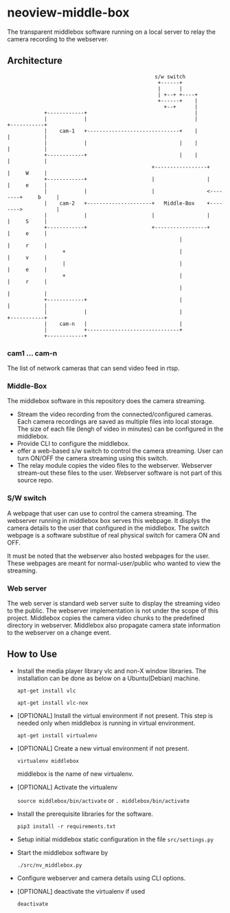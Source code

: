 # neoview-middle-box
The transparent middlebox software running on a local server to relay the camera recording to the webserver.

## Architecture




                                                    s/w switch
                                                     +------+
                                                     |      |
                                                     | +--+ +----+
                                                     +------+    |
                                                       +--+      |
                +------------+                                   |
                |            |                                   |            +-----------+
                |    cam-1   +------------------------------+    |            |           |
                |            |                              |    |            |           |
                +------------+                              |    |            |           |
                                                   +-----------------+        |     W     |
                +------------+                     |                 |        |     e     |
                |            |                     |                 <--------+     b     |
                |    cam-2   +---------------------+   Middle-Box    +-------->           |
                |            |                     |                 |        |     S     |
                +------------+                     +-----------------+        |     e     |
                                                            |                 |     r     |
                      +                                     |                 |     v     |
                      |                                     |                 |     e     |
                      +                                     |                 |     r     |
                                                            |                 |           |
                +------------+                              |                 |           |
                |            |                              |                 +-----------+
                |    cam-n   |                              |
                |            +------------------------------+
                +------------+


### cam1 ... cam-n
The list of network cameras that can send video feed in rtsp.

### Middle-Box
The middlebox software in this repository does the camera streaming.

* Stream the video recording from the connected/configured cameras. Each camera
recordings are saved as multiple files into local storage. The size of each file
(lengh of video in minutes) can be configured in the middlebox.
* Provide CLI to configure the middlebox.
* offer a web-based s/w switch to control the camera streaming. User can turn
ON/OFF the camera streaming using this switch.
* The relay module copies the video files to the webserver. Webserver stream-out
these files to the user. Webserver software is not part of this source repo.

### S/W switch
A webpage that user can use to control the camera streaming. The webserver
running in middlebox box serves this webpage. It displys the camera details to
the user that configured in the middlebox.  The switch webpage is a software
substitue of real physical switch for camera ON and OFF.

It must be noted that the webserver also hosted webpages for the user.
These webpages are meant for normal-user/public who wanted to view the streaming.

### Web server
The web server is standard web server suite to display the streaming video to the
public. The webserver implementation is not under the scope of this project.
Middlebox copies the camera video chunks to the predefined directory in
webserver. Middlebox also propagate camera state information to the webserver on
a change event.

## How to Use

* Install the media player library vlc and non-X window libraries. The
installation can be done as below on a Ubuntu(Debian) machine.

  `apt-get install vlc`

  `apt-get install vlc-nox`

* [OPTIONAL] Install the virtual environment if not present. This step is needed only when
middlebox is running in virtual environment.

  `apt-get install virtualenv`

* [OPTIONAL] Create a new virtual environment if not present.

  `virtualenv middlebox`

  middlebox is the name of new virtualenv.

* [OPTIONAL] Activate the virtualenv

  `source middlebox/bin/activate` or `. middlebox/bin/activate`

* Install the prerequisite libraries for the software.

  `pip3 install -r requirements.txt`

* Setup initial middlebox static configuration in the file  `src/settings.py`

* Start the middlebox software by

  `./src/nv_middlebox.py`

* Configure webserver and camera details using CLI options.

* [OPTIONAL] deactivate the virtualenv if used

  `deactivate`
